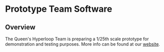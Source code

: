 # Prototype Team Software
## Overview
The Queen's Hyperloop Team is preparing a 1/25th scale prototype for demonstration and testing purposes. More info can be found at our [website](http://queenshyperloop.com/).

